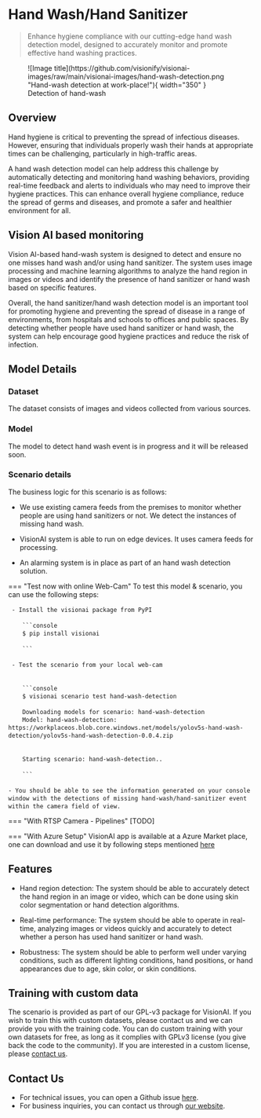 # Hand Wash/Hand Sanitizer

> Enhance hygiene compliance with our cutting-edge hand wash detection model, designed to accurately monitor and promote effective hand washing practices.

<figure markdown>
  ![Image title](https://github.com/visionify/visionai-images/raw/main/visionai-images/hand-wash-detection.png "Hand-wash detection at work-place!"){ width="350" }
  <figcaption>Detection of hand-wash</figcaption>
</figure>

## Overview


Hand hygiene is critical to preventing the spread of infectious diseases. However, ensuring that individuals properly wash their hands at appropriate times can be challenging, particularly in high-traffic areas. 

A hand wash detection model can help address this challenge by automatically detecting and monitoring hand washing behaviors, providing real-time feedback and alerts to individuals who may need to improve their hygiene practices. This can enhance overall hygiene compliance, reduce the spread of germs and diseases, and promote a safer and healthier environment for all.

## Vision AI based monitoring


Vision AI-based hand-wash system is designed to detect and ensure no one misses hand wash and/or using hand sanitizer. The system uses image processing and machine learning algorithms to analyze the hand region in images or videos and identify the presence of hand sanitizer or hand wash based on specific features.

Overall, the hand sanitizer/hand wash detection model is an important tool for promoting hygiene and preventing the spread of disease in a range of environments, from hospitals and schools to offices and public spaces. By detecting whether people have used hand sanitizer or hand wash, the system can help encourage good hygiene practices and reduce the risk of infection.


## Model Details

### Dataset

The dataset consists of images and videos collected from various sources. 

### Model
The model to detect hand wash event is in progress and it will be released soon. 

### Scenario details

The business logic for this scenario is as follows: 

- We use existing camera feeds from the premises to monitor whether people are using hand sanitizers or not. We detect the instances of missing hand wash.

- VisionAI system is able to run on edge devices. It uses camera feeds for processing. 

- An alarming system is in place as part of an hand wash detection solution. 

=== "Test now with online Web-Cam"
     To test this model & scenario, you can use the following steps:

     - Install the visionai package from PyPI
     
        ```console
        $ pip install visionai
        
        ```
     
     - Test the scenario from your local web-cam
     

        ```console
        $ visionai scenario test hand-wash-detection

        Downloading models for scenario: hand-wash-detection
        Model: hand-wash-detection: https://workplaceos.blob.core.windows.net/models/yolov5s-hand-wash-detection/yolov5s-hand-wash-detection-0.0.4.zip
        

        Starting scenario: hand-wash-detection..

        ```

    - You should be able to see the information generated on your console window with the detections of missing hand-wash/hand-sanitizer event within the camera field of view.

=== "With RTSP Camera - Pipelines"
     [TODO]
 
=== "With Azure Setup"
     VisionAI app is available at a Azure Market place, one can download and use it by following steps mentioned [here](../overview/azure-managed-app.md)





## Features

- Hand region detection: The system should be able to accurately detect the hand region in an image or video, which can be done using skin color segmentation or hand detection algorithms.

- Real-time performance: The system should be able to operate in real-time, analyzing images or videos quickly and accurately to detect whether a person has used hand sanitizer or hand wash.

- Robustness: The system should be able to perform well under varying conditions, such as different lighting conditions, hand positions, or hand appearances due to age, skin color, or skin conditions.



## Training with custom data

The scenario is provided as part of our GPL-v3 package for VisionAI. If you wish to train this with custom datasets, please contact us and we can provide you with the training code. You can do custom training with your own datasets for free, as long as it complies with GPLv3 license (you give back the code to the community). If you are interested in a custom license, please [contact us](../company/contact.md).


## Contact Us

- For technical issues, you can open a Github issue [here](https://github.com/visionify/visionai).
- For business inquiries, you can contact us through [our website](https://visionify.ai/contact).